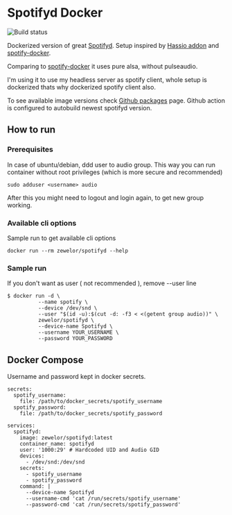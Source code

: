 # Spotifyd Docker
![Build status](https://github.com/zewelor/spotifyd-docker/workflows/Build/badge.svg)

Dockerized version of great [Spotifyd](https://github.com/Spotifyd/spotifyd). Setup inspired by [Hassio addon](https://github.com/hassio-addons/addon-spotify-connect) and [spotify-docker](https://github.com/joonas-fi/spotifyd-docker).

Comparing to [spotify-docker](https://github.com/joonas-fi/spotifyd-docker) it uses pure alsa, without pulseaudio.


I'm using it to use my headless server as spotify client, whole setup is dockerized thats why dockerized spotify client also.

To see available image versions check [Github packages](https://github.com/users/zewelor/packages/container/package/spotifyd) page. Github action is configured to autobuild newest spotifyd version.

## How to run

### Prerequisites
In case of ubuntu/debian, ddd user to audio group. This way you can run container without root privileges (which is more secure and recommended)

```
sudo adduser <username> audio
```

After this you might need to logout and login again, to get new group working.

### Available cli options

Sample run to get available cli options

```
docker run --rm zewelor/spotifyd --help
```

### Sample run
If you don't want as user ( not recommended ), remove --user line

```
$ docker run -d \
          --name spotify \
          --device /dev/snd \
          --user "$(id -u):$(cut -d: -f3 < <(getent group audio))" \
          zewelor/spotifyd \
          --device-name Spotifyd \
          --username YOUR_USERNAME \
          --password YOUR_PASSWORD
```

## Docker Compose

Username and password kept in docker secrets.

```
secrets:
  spotify_username:
    file: /path/to/docker_secrets/spotify_username
  spotify_password:
    file: /path/to/docker_secrets/spotify_password

services:
  spotifyd:
    image: zewelor/spotifyd:latest
    container_name: spotifyd
    user: '1000:29' # Hardcoded UID and Audio GID
    devices:
      - /dev/snd:/dev/snd
    secrets:
      - spotify_username
      - spotify_password
    command: |
      --device-name Spotifyd
      --username-cmd 'cat /run/secrets/spotify_username'
      --password-cmd 'cat /run/secrets/spotify_password'
```
